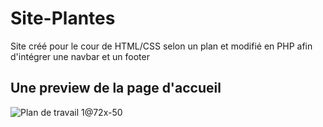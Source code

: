 # Site-Plantes
Site créé pour le cour de HTML/CSS selon un plan et modifié en PHP afin d'intégrer une navbar et un footer

## Une preview de la page d'accueil

![Plan de travail 1@72x-50](https://github.com/SL-Webdesign/Site-Plantes/assets/128183332/24b2cbfa-c80a-4593-abaa-168794d3d1aa)
